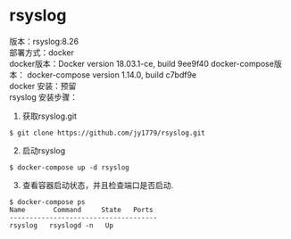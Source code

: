 # rsyslog
版本：rsyslog:8.26  
部署方式：docker  
docker版本：Docker version 18.03.1-ce, build 9ee9f40
docker-compose版本： docker-compose version 1.14.0, build c7bdf9e  
docker 安装：预留  
rsyslog 安装步骤：  
1.  获取rsyslog.git       
```
$ git clone https://github.com/jy1779/rsyslog.git
```
2.  启动rsyslog       
```
$ docker-compose up -d rsyslog
```
3.  查看容器启动状态，并且检查端口是否启动.  
```
$ docker-compose ps  
Name       Command     State   Ports  
-------------------------------------  
rsyslog   rsyslogd -n   Up
```
